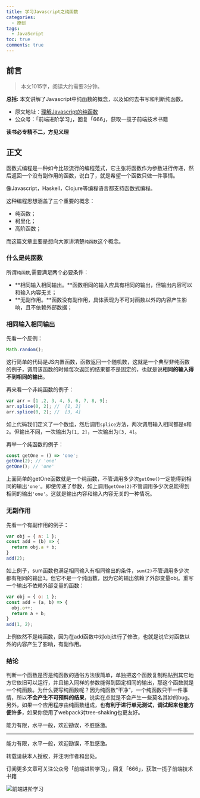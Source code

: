 ```yaml
---
title: 学习Javascript之纯函数
categories:
  - 原创
tags:
  - JavaScript
toc: true
comments: true
---
```


## 前言

> 本文1015字，阅读大约需要3分钟。

**总括:**  本文讲解了Javascript中纯函数的概念，以及如何去书写和判断纯函数。

- 原文地址：[理解Javascript的纯函数](https://blog.damonare.cn/2020/02/06/%E7%90%86%E8%A7%A3Javascript%E7%9A%84%E7%BA%AF%E5%87%BD%E6%95%B0/#more)
- 公众号：「前端进阶学习」，回复「666」，获取一揽子前端技术书籍

**读书必专精不二，方见义理**

<!-- more -->

## 正文

函数式编程是一种如今比较流行的编程范式，它主张将函数作为参数进行传递，然后返回一个没有副作用的函数，说白了，就是希望一个函数只做一件事情。

像Javascript，Haskell，Clojure等编程语言都支持函数式编程。

这种编程思想涵盖了三个重要的概念：

- 纯函数；
- 柯里化；
- 高阶函数；

而这篇文章主要是想向大家讲清楚`纯函数`这个概念。

### 什么是纯函数

所谓`纯函数`,需要满足两个必要条件：

- **相同输入相同输出。**函数相同的输入应具有相同的输出，但输出内容可以和输入内容无关；
- **无副作用。**函数没有副作用，具体表现为不可对函数以外的内容产生影响，且不依赖外部数据；

### 相同输入相同输出

先看一个反例：

```js
Math.random();
```

这行简单的代码是JS内置函数，函数返回一个随机数，这就是一个典型非纯函数的例子，调用该函数的时候每次返回的结果都不是固定的，也就是说**相同的输入得不到相同的输出**。

再来看一个非纯函数的例子：

```js
var arr = [1 ,2, 3, 4, 5, 6, 7, 8, 9];
arr.splice(0, 2); //  [1, 2]
arr.splice(0, 2); //  [3, 4]
```

如上代码我们定义了一个数组，然后调用`splice`方法，两次调用输入相同都是`0`和`2`。但输出不同，一次输出为`[1, 2]`，一次输出为`[3, 4]`。

再举一个纯函数的例子：

```js
const getOne = () => 'one';
getOne(2); // 'one'
getOne(); // 'one'
```

上面简单的getOne函数就是一个纯函数，不管调用多少次`getOne()`一定能得到相同的输出`'one'`。即使传递了参数，如上调用`getOne(2)`不管调用多少次总能得到相同的输出`'one'`。这就是输出内容和输入内容无关的一种情况。

### 无副作用

先看一个有副作用的例子：

```js 
var obj = { a: 1 };
const add = (b) => {
  return obj.a + b;
}
add(2);
```

如上例子，sum函数也满足相同输入有相同输出的条件，`sum(2)`不管调用多少次都有相同的输出`3`。但它不是一个纯函数，因为它的输出依赖了外部变量obj。重写一个输出不依赖外部变量的函数：

```js
var obj = { o: 1 };
const add = (a, b) => {
  obj.o++;
  return a + b;
}
add(1, 2);
```

上例依然不是纯函数，因为在add函数中对obj进行了修改，也就是说它对函数以外的内容产生了影响，有副作用。

### 结论

判断一个函数是否是纯函数的通俗方法很简单，单独把这个函数复制粘贴到其它地方它依旧可以运行，并且输入同样的参数能得到固定相同的输出，那这个函数就是一个纯函数。为什么要写纯函数呢？因为纯函数“干净”，一个纯函数只干一件事情，所以**不会产生不可预料的结果**，说实在点就是不会产生一些莫名其妙的bug。另外，如果一个应用程序由纯函数组成，也**有利于进行单元测试**，**调试起来也能方便许多**，如果你使用了webpack对tree-shaking也更友好。

能力有限，水平一般，欢迎勘误，不胜感激。

---

能力有限，水平一般，欢迎勘误，不胜感激。

转载请获本人授权，并注明作者和出处。

订阅更多文章可关注公众号「前端进阶学习」，回复「666」，获取一揽子前端技术书籍

![前端进阶学习](https://image.damonare.cn/qianduanjinjie.png)